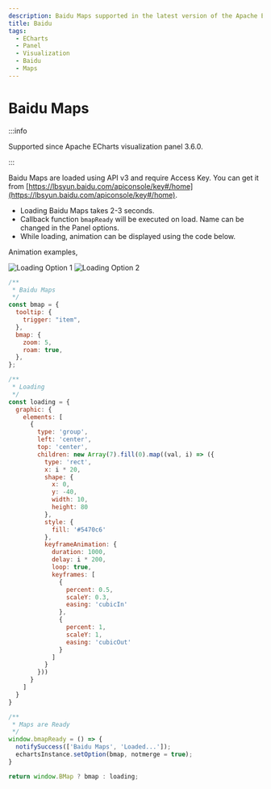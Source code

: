 ```yaml
---
description: Baidu Maps supported in the latest version of the Apache ECharts Panel.
title: Baidu
tags:
  - ECharts
  - Panel
  - Visualization
  - Baidu
  - Maps
---
```


# Baidu Maps

:::info

Supported since Apache ECharts visualization panel 3.6.0.

:::

Baidu Maps are loaded using API v3 and require Access Key. You can get it from [https://lbsyun.baidu.com/apiconsole/key#/home](https://lbsyun.baidu.com/apiconsole/key#/home).

- Loading Baidu Maps takes 2-3 seconds.
- Callback function `bmapReady` will be executed on load. Name can be changed in the Panel options.
- While loading, animation can be displayed using the code below.

Animation examples, 

![Loading Option 1](/img/plugins/volkovlabs-echarts-panel/waiting_1.gif) ![Loading Option 2](/img/plugins/volkovlabs-echarts-panel/waiting_2.gif)

```javascript
/**
 * Baidu Maps
 */
const bmap = {
  tooltip: {
    trigger: "item",
  },
  bmap: {
    zoom: 5,
    roam: true,
  },
};

/**
 * Loading
 */
const loading = {
  graphic: {
    elements: [
      {
        type: 'group',
        left: 'center',
        top: 'center',
        children: new Array(7).fill(0).map((val, i) => ({
          type: 'rect',
          x: i * 20,
          shape: {
            x: 0,
            y: -40,
            width: 10,
            height: 80
          },
          style: {
            fill: '#5470c6'
          },
          keyframeAnimation: {
            duration: 1000,
            delay: i * 200,
            loop: true,
            keyframes: [
              {
                percent: 0.5,
                scaleY: 0.3,
                easing: 'cubicIn'
              },
              {
                percent: 1,
                scaleY: 1,
                easing: 'cubicOut'
              }
            ]
          }
        }))
      }
    ]
  }
}

/**
 * Maps are Ready
 */
window.bmapReady = () => {
  notifySuccess(['Baidu Maps', 'Loaded...']);
  echartsInstance.setOption(bmap, notmerge = true);
}

return window.BMap ? bmap : loading;
```
